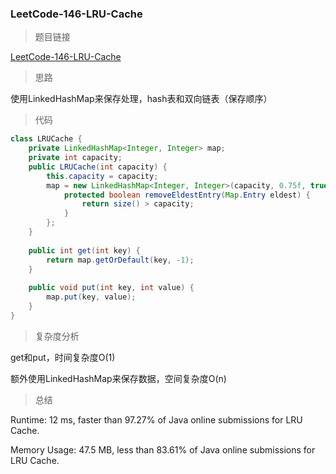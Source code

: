 ### LeetCode-146-LRU-Cache

> 题目链接

[LeetCode-146-LRU-Cache](https://leetcode.com/problems/lru-cache/)

> 思路

使用LinkedHashMap来保存处理，hash表和双向链表（保存顺序）

> 代码

```java
class LRUCache {
    private LinkedHashMap<Integer, Integer> map;
    private int capacity;
    public LRUCache(int capacity) {
        this.capacity = capacity;
        map = new LinkedHashMap<Integer, Integer>(capacity, 0.75f, true){
            protected boolean removeEldestEntry(Map.Entry eldest) {
                return size() > capacity;
            }
        };
    }
    
    public int get(int key) {
        return map.getOrDefault(key, -1);
    }
    
    public void put(int key, int value) {
        map.put(key, value);
    }
}
```

> 复杂度分析

get和put，时间复杂度O(1)

额外使用LinkedHashMap来保存数据，空间复杂度O(n)

> 总结

Runtime: 12 ms, faster than 97.27% of Java online submissions for LRU Cache.

Memory Usage: 47.5 MB, less than 83.61% of Java online submissions for LRU Cache.
